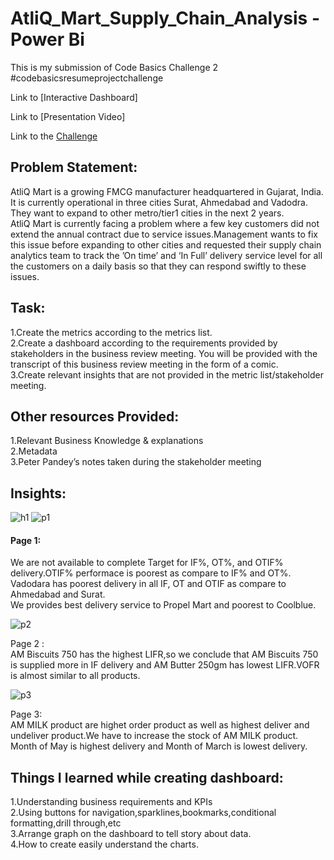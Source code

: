# AtliQ_Mart_Supply_Chain_Analysis - Power Bi

This is my submission of Code Basics Challenge 2
#codebasicsresumeprojectchallenge

Link to [Interactive Dashboard]

Link to [Presentation Video]

Link to the [Challenge](https://codebasics.io/event/codebasics-resume-project-challenge)

## Problem Statement:
AtliQ Mart is a growing FMCG manufacturer headquartered in Gujarat, India. It is currently operational in three cities Surat, Ahmedabad and Vadodra. They want to expand to other metro/tier1 cities in the next 2 years.<br>
AtliQ Mart is currently facing a problem where a few key customers did not extend the annual contract due to service issues.Management wants to fix this issue before expanding to other cities and requested their supply chain analytics team to track the ’On time’ and ‘In Full’ delivery service level for all the customers on a daily basis so that they can respond swiftly to these issues.

## Task:
1.Create the metrics according to the metrics list.<br>
2.Create a dashboard according to the requirements provided by stakeholders in the business review meeting. You will be provided with the transcript of this business review meeting in the form of a comic.<br>
3.Create relevant insights that are not provided in the metric list/stakeholder meeting.<br>

## Other resources Provided:

1.Relevant Business Knowledge & explanations<br>
2.Metadata<br>
3.Peter Pandey’s notes taken during the stakeholder meeting<br>
 
## Insights:
![h1](https://user-images.githubusercontent.com/91377756/196383782-bc3be8cd-82b4-4bb2-aa8d-7ca237eb9367.png)
![p1](https://user-images.githubusercontent.com/91377756/196384074-167f385d-5e93-4800-b8d4-0005d23b8ea2.png)

#### Page 1:<br>
We are not available to complete Target for IF%, OT%, and OTIF% delivery.OTIF% performace is poorest as compare to IF% and OT%.<br>
Vadodara has poorest delivery in all IF, OT and OTIF as compare to Ahmedabad and Surat.<br>
We provides best delivery service to Propel Mart and poorest to Coolblue.<br>

![p2](https://user-images.githubusercontent.com/91377756/196384125-9f1aa5c6-a3b0-47e0-a11e-8990686995fb.png)

Page 2 :<br>
AM Biscuits 750 has the highest LIFR,so we conclude that AM Biscuits 750 is supplied more in IF delivery and AM Butter 250gm has lowest LIFR.VOFR is almost similar to all products.<br>

![p3](https://user-images.githubusercontent.com/91377756/196384164-b9e5df0b-e8e8-44f1-85b8-265ea31130b9.png)

Page 3:<br>
AM MILK product are highet order product as well as highest deliver and undeliver product.We have to increase the stock of AM MILK product.<br>
Month of May is highest delivery and Month of March is lowest delivery.<br>

## Things I learned while creating dashboard:<br>
1.Understanding business requirements and KPIs<br>
2.Using buttons for navigation,sparklines,bookmarks,conditional formatting,drill through,etc<br>
3.Arrange graph on the dashboard to tell story about data.<br>
4.How to create easily understand the charts.<br>

